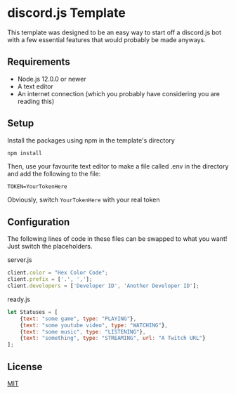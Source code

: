 # discord.js Template

This template was designed to be an easy way to start off a discord.js bot with a few essential features that would probably be made anyways.

## Requirements

- Node.js 12.0.0 or newer
- A text editor
- An internet connection (which you probably have considering you are reading this)

## Setup

Install the packages using npm in the template's directory

```bash
npm install
```

Then, use your favourite text editor to make a file called .env in the directory and add the following to the file:

```
TOKEN=YourTokenHere
```

Obviously, switch `YourTokenHere` with your real token

## Configuration

The following lines of code in these files can be swapped to what you want!
Just switch the placeholders.

server.js
```javascript
client.color = "Hex Color Code";
client.prefix = ['.', ','];
client.developers = ['Developer ID', 'Another Developer ID'];
```

ready.js
```javascript
let Statuses = [
    {text: "some game", type: "PLAYING"},
    {text: "some youtube video", type: "WATCHING"},
    {text: "some music", type: "LISTENING"},
    {text: "something", type: "STREAMING", url: "A Twitch URL"}
];
```

## License
[MIT](https://github.com/Sup3rFire/djs-template/blob/master/LICENSE)
